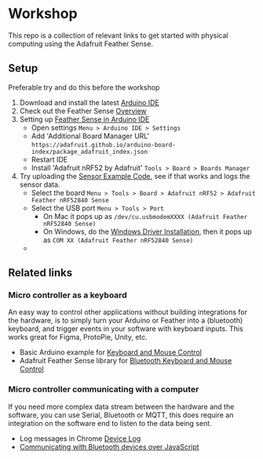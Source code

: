 # Workshop

This repo is a collection of relevant links to get started with physical computing using the Adafruit Feather Sense.

## Setup

Preferable try and do this before the workshop
1. Download and install the latest [Arduino IDE](https://www.arduino.cc/en/software/#ide)
2. Check out the Feather Sense [Overview](https://learn.adafruit.com/adafruit-feather-sense)
3. Setting up [Feather Sense in Arduino IDE](https://learn.adafruit.com/adafruit-feather-sense/arduino-support-setup)
    * Open settings `Menu > Arduino IDE > Settings`
    * Add 'Additional Board Manager URL' `https://adafruit.github.io/arduino-board-index/package_adafruit_index.json`
    * Restart IDE
    * Install 'Adafruit nRF52 by Adafruit' `Tools > Board > Boards Manager`
4. Try uploading the [Sensor Example Code]([https://learn.adafruit.com/adafruit-feather-sense/arduino-sensor-example](https://github.com/kayvandenaker/workshop/blob/6e428bb045ee6cdecae2fe74137074747b868f5b/feather%20sense%20examples/all_sensors/all_sensors.ino)), see if that works and logs the sensor data.
    * Select the board `Menu > Tools > Board > Adafruit nRF52 > Adafruit Feather nRF52840 Sense`
    * Select the USB port `Menu > Tools > Port`
        * On Mac it pops up as `/dev/cu.usbmodemXXXX (Adafruit Feather nRF52840 Sense)`
        * On Windows, do the [Windows Driver Installation](https://learn.adafruit.com/adafruit-arduino-ide-setup/windows-driver-installation), then it pops up as `COM XX (Adafruit Feather nRF52840 Sense)`
    * 

## Related links

### Micro controller as a keyboard

An easy way to control other applications without building integrations for the hardware, is to simply turn your Arduino or Feather into a (bluetooth) keyboard, and trigger events in your software with keyboard inputs. This works great for Figma, ProtoPie, Unity, etc. 
* Basic Arduino example for [Keyboard and Mouse Control](https://docs.arduino.cc/built-in-examples/usb/KeyboardAndMouseControl) 
* Adafruit Feather Sense library for [Bluetooth Keyboard and Mouse Control](https://github.com/cyborg5/BLE52_Mouse_and_Keyboard)


### Micro controller communicating with a computer
If you need more complex data stream between the hardware and the software, you can use Serial, Bluetooth or MQTT, this does require an integration on the software end to listen to the data being sent.
* Log messages in Chrome [Device Log](chrome://device-log/?refresh=2)
* [Communicating with Bluetooth devices over JavaScript](https://developer.chrome.com/docs/capabilities/bluetooth)
